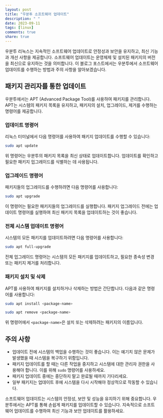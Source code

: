 ```yaml
---
layout: post
title: "우분투 소프트웨어 업데이트"
description: " "
date: 2023-09-11
tags: [linux]
comments: true
share: true
---
```


우분투 리눅스는 지속적인 소프트웨어 업데이트로 안정성과 보안을 유지하고, 최신 기능과 개선 사항을 제공합니다. 소프트웨어 업데이트는 운영체제 및 설치된 패키지의 버전을 최신으로 유지하는 것을 의미합니다. 이 블로그 포스트에서는 우분투에서 소프트웨어 업데이트를 수행하는 방법과 주의 사항을 알아보겠습니다.

## 패키지 관리자를 통한 업데이트

우분투에서는 APT (Advanced Package Tool)를 사용하여 패키지를 관리합니다. APT는 시스템의 패키지 목록을 유지하고, 패키지의 설치, 업그레이드, 제거를 수행하는 명령어를 제공합니다.

### 업데이트 명령어

리눅스 터미널에서 다음 명령어를 사용하여 패키지 업데이트를 수행할 수 있습니다:

```bash
sudo apt update
```

위 명령어는 우분투의 패키지 목록을 최신 상태로 업데이트합니다. 업데이트를 확인하고 필요한 패키지 업그레이드를 식별하는 데 사용됩니다.

### 업그레이드 명령어

패키지들의 업그레이드를 수행하려면 다음 명령어를 사용합니다:

```bash
sudo apt upgrade
```

이 명령어는 필요한 패키지들의 업그레이드를 실행합니다. 패키지 업그레이드 전에는 업데이트 명령어를 실행하여 최신 패키지 목록을 업데이트하는 것이 좋습니다.

### 전체 시스템 업데이트 명령어

시스템의 모든 패키지를 업데이트하려면 다음 명령어를 사용합니다:

```bash
sudo apt full-upgrade
```

전체 업그레이드 명령어는 시스템의 모든 패키지를 업데이트하고, 필요한 종속성 변경 또는 패키지 제거를 처리합니다.

### 패키지 설치 및 삭제

APT를 사용하여 패키지를 설치하거나 삭제하는 방법은 간단합니다. 다음과 같은 명령어를 사용합니다:

```bash
sudo apt install <package-name>
```

```bash
sudo apt remove <package-name>
```

위 명령어에서 `<package-name>`은 설치 또는 삭제하려는 패키지의 이름입니다.

## 주의 사항

- 업데이트 전에 시스템의 백업을 수행하는 것이 좋습니다. 이는 예기치 않은 문제가 발생했을 때 시스템을 복구하기 위함입니다.
- 패키지 업데이트를 할 때는 다른 작업을 중지하고 시스템에 대한 관리자 권한을 사용해야 합니다. 이를 위해 `sudo` 명령어를 사용하세요.
- 패키지 업데이트 중에는 중단하지 말고 완료될 때까지 기다리세요.
- 일부 패키지는 업데이트 후에 시스템을 다시 시작해야 정상적으로 작동할 수 있습니다.

소프트웨어 업데이트는 시스템의 안정성, 보안 및 성능을 유지하기 위해 중요합니다. 우분투에서는 APT를 통해 손쉽게 패키지를 업데이트할 수 있습니다. 지속적으로 소프트웨어 업데이트를 수행하여 최신 기능과 보안 업데이트를 활용하세요.